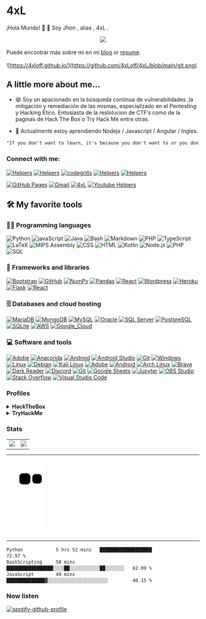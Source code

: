 # 4xL

¡Hola Mundo! :wave: :wave:
Soy Jhon , alias , 4xL .

<p align="center">
<img src="https://readme-typing-svg.herokuapp.com?color=F71F0F&center=true&vCenter=true&lines=I+am+an+Ethical+Hacker.;I+am+a+Digital+Artist.;I+am+a+Programmer.;I+am+a+CTF+player.;I+am+a+Musician.;I+am+an+Pentester."/>
</p>


Puede encontrar más sobre mí en mi [blog](https://4xloff.github.io/about/) or [resume](https://4xloff.github.io/resume/).
<br/>
<br/>
![https://4xloff.github.io/](https://github.com/4xLoff/4xL/blob/main/git.png)

## A little more about me...  

- 😄 Soy un apacionado en la búsqueda continua de vulnerabilidades ,la mitigación y remediación de las mismas, especializado en el Pentesting y Hacking Ético. Entusiasta de la reslolucion de CTF’s como de la paginas de Hack The Box o Try Hack Me entre otras.

- 🌱 Actualmente estoy aprendiendo Nodejs / Javascript / Angular / Ingles.

```default
"If you don't want to learn, it's because you don't want to or you don't have internet."(4xL-2022)
```

<h3 align="left">Connect with me:</h3>
<p align="left">
<a href="https://twitter.com/Helpers80474548?t=q_KF_zT6tFZtoqV-avv4zA&s=09" target="blank"><img align="center" src="https://raw.githubusercontent.com/rahuldkjain/github-profile-readme-generator/master/src/images/icons/Social/twitter.svg" alt="Helpers" height="30" width="40" /></a>
<a href="https://www.linkedin.com/in/jhoncarloslara/" target="blank"><img align="center" src="https://raw.githubusercontent.com/rahuldkjain/github-profile-readme-generator/master/src/images/icons/Social/linked-in-alt.svg" alt="Helpers" height="30" width="40" /></a>
<a href="" target="blank"><img align="center" src="https://raw.githubusercontent.com/rahuldkjain/github-profile-readme-generator/master/src/images/icons/Social/facebook.svg" alt="codegrills" height="30" width="40" /></a>
<a href="https://instagram.com/helpers593_?utm_source=qr&igshid=MzNlNGNkZWQ4Mg%3D%3D" target="blank"><img align="center" src="https://raw.githubusercontent.com/rahuldkjain/github-profile-readme-generator/master/src/images/icons/Social/instagram.svg" alt="Helpers" height="30" width="40" /></a>
<a href="https://www.youtube.com/channel/UCspCDgm1BZ4siDL_z4NF6vA" target="blank"><img align="center" src="https://raw.githubusercontent.com/rahuldkjain/github-profile-readme-generator/master/src/images/icons/Social/youtube.svg" alt="Helpers" height="30" width="40" /></a>
</p>


[![GitHub Pages](https://img.shields.io/badge/-GitHub%20Pages-6495ED?logo=Github)](https://4xloff.github.io/)
[![Gmail](https://img.shields.io/badge/Gmail-d14836?style=flat&logo=Gmail&logoColor=white)](mailto:jesiel1990arthas@gmail.com)
[![4xL](https://img.shields.io/badge/LinkedIn-blue?style=flat&logo=Linkedin&logoColor=white)](https://www.linkedin.com/in/jhoncarloslara/)
[![Youtube Helpers](https://img.shields.io/badge/-helpers-darkred?style=flat-square&logo=youtube&logoColor=white&link=)]()

## 🛠️ My favorite tools

### 👨‍💻 Programming languages

<p>
    <a><img alt="Python" src="https://img.shields.io/badge/Python-14354C.svg?logo=python&logoColor=white"></a>
    <a><img alt="javaScript" src="https://img.shields.io/badge/JavaScript-F7DF1E.svg?logo=javascript&logoColor=black"></a>
    <a><img alt="Java" src="https://img.shields.io/badge/Java-007396.svg?logo=java&logoColor=white"></a>
    <a><img alt="Bash" src="https://img.shields.io/badge/Bash-121011.svg?logo=gnu-bash&logoColor=white"></a>
    <a><img alt="Markdown" src="https://img.shields.io/badge/Markdown-000000.svg?logo=markdown&logoColor=white"></a>
    <a><img alt="PHP" src="https://img.shields.io/badge/PHP-777BB4.svg?logo=php&logoColor=white"></a>
    <a><img alt="TypeScript" src="https://img.shields.io/badge/TypeScript-007ACC.svg?logo=typescript&logoColor=white"></a>
    <a><img alt="LaTeX" src="https://img.shields.io/badge/LaTeX-008080.svg?logo=LaTeX&logoColor=white"></a>
    <a><img alt="MIPS Assembly" src="https://custom-icon-badges.demolab.com/badge/Assembly-525252.svg?logo=asm-hex&logoColor=white"></a>
    <a><img alt="CSS" src="https://img.shields.io/badge/CSS-1572B6.svg?logo=css3&logoColor=white"></a>
    <a><img alt="HTML" src="https://img.shields.io/badge/HTML-E34F26.svg?logo=html5&logoColor=white"></a>
    <a><img alt="Kotlin" src="https://img.shields.io/badge/Kotlin-0095D5.svg?logo=Kotlin&logoColor=white"></a>
    <a><img alt="Node.js" src="https://img.shields.io/badge/Node.js-43853D.svg?logo=node.js&logoColor=white"></a>
    <a><img alt="PHP" src="https://img.shields.io/badge/PHP-777BB4.svg?logo=php&logoColor=white"></a>
    <a><img alt="SQL" src="https://custom-icon-badges.herokuapp.com/badge/SQL-025E8C.svg?logo=database&logoColor=white"></a>
</p>

### 🧰 Frameworks and libraries

<p>
    <a href="#"><img alt="Bootstrap" src="https://img.shields.io/badge/Bootstrap-7952B3.svg?logo=bootstrap&logoColor=white"></a>
    <a href="#"><img alt="GitHub" src="https://img.shields.io/badge/-GitHub%20Pages-6495ED?logo=Github"></a>
    <a href="#"><img alt="NumPy" src="https://img.shields.io/badge/Numpy-013243.svg?logo=numpy&logoColor=white"></a>
    <a href="#"><img alt="Pandas" src="https://img.shields.io/badge/Pandas-150458.svg?logo=pandas&logoColor=white"></a>
    <a href="#"><img alt="React" src="https://img.shields.io/badge/React-20232a.svg?logo=react&logoColor=%2361DAFB"></a>
    <a href="#"><img alt="Wordpress" src="https://img.shields.io/badge/Wordpress-21759B?logo=wordpress&logoColor=white"></a>
    <a href="#"><img alt="Heroku" src="https://img.shields.io/badge/Heroku-430098.svg?logo=heroku&logoColor=white"></a>
    <a href="#"><img alt="Flask" src="https://img.shields.io/badge/Flask-000000.svg?logo=flask&logoColor=white"></a>
    <a href="#"><img alt="React" src="https://img.shields.io/badge/React-20232a.svg?logo=react&logoColor=%2361DAFB"></a>
</p>

### 🗄️ Databases and cloud hosting

<p>
    <a href="#"><img alt="MariaDB" src="https://img.shields.io/badge/MariaDB-003545?logo=mariadb&logoColor=white"></a>
    <a href="#"><img alt="MongoDB" src ="https://img.shields.io/badge/MongoDB-4ea94b.svg?logo=mongodb&logoColor=white"></a>
    <a href="#"><img alt="MySQL" src="https://img.shields.io/badge/MySQL-00f.svg?logo=mysql&logoColor=white"></a>
    <a href="#"><img alt="Oracle" src ="https://img.shields.io/badge/Oracle-F00000.svg?logo=oracle&logoColor=white"></a>
    <a href="#"><img alt="SQL Server" src ="https://img.shields.io/badge/Microsoft%20SQL%20Sever-CC2927?logo=microsoft%20sql%20server&logoColor=white"></a>
    <a href="#"><img alt="PostgreSQL" src ="https://img.shields.io/badge/PostgreSQL-316192.svg?logo=postgresql&logoColor=white"></a>
    <a href="#"><img alt="SQLite" src ="https://img.shields.io/badge/SQLite-07405e.svg?logo=sqlite&logoColor=white"></a>
    <a href="#"><img alt="AWS" src ="https://img.shields.io/badge/Amazon_AWS-232F3E?logo=amazon-aws&logoColor=white"></a>
    <a href="#"><img alt="Google_Cloud" src ="https://img.shields.io/badge/Google_Cloud-4285F4?logo=googlecloud&logoColor=white&labelColor=101010"></a>
</p>

### 💻 Software and tools

<p>
    <a href="#"><img alt="Adobe" src="https://img.shields.io/badge/Adobe-FF0000.svg?logo=adobe&logoColor=white"></a>
    <a href="#"><img alt="Anaconda" src="https://img.shields.io/badge/Anaconda-%2344A833.svg?logo=anaconda&logoColor=white"></a>
    <a href="#"><img alt="Android" src="https://img.shields.io/badge/Android-3DDC84?logo=android&logoColor=white"></a>
    <a href="#"><img alt="Android Studio" src="https://img.shields.io/badge/Android%20Studio-008678.svg?logo=android-studio&logoColor=white"></a>
    <a href="#"><img alt="Git" src="https://img.shields.io/badge/Git-F05033.svg?logo=git&logoColor=white"></a>
    <a href="#"><img alt="Windows" src="https://img.shields.io/badge/Windows-0078D6?logo=windows&logoColor=white"></a>
    <a href="#"><img alt="Linux" src="https://img.shields.io/badge/Linux-FCC624?logo=linux&logoColor=black"></a>
    <a href="#"><img alt="Debian" src="https://img.shields.io/badge/Debian-A81D33?logo=debian&logoColor=white"></a>
    <a href="#"><img alt="Kali Linux" src="https://img.shields.io/badge/Kali_Linux-557C94?logo=kali-linux&logoColor=white"></a>
    <a href="#"><img alt="Adobe" src="https://img.shields.io/badge/Adobe-FF0000.svg?logo=adobe&logoColor=white"></a>
    <a href="#"><img alt="Android" src="https://img.shields.io/badge/Android-3DDC84?logo=android&logoColor=white"></a>
    <a href="#"><img alt="Arch Linux" src="https://img.shields.io/badge/Arch%20Linux-1793D1.svg?logo=arch-linux&logoColor=white"></a>
    <a href="#"><img alt="Brave" src="https://img.shields.io/badge/-Brave-FB542B?logo=brave&logoColor=white"></a>
    <a href="#"><img alt="Dark Reader" src="https://img.shields.io/badge/-Dark%20Reader-141E24?logo=dark-reader&logoColor=white"></a>
    <a href="#"><img alt="Discord" src="https://img.shields.io/badge/-Discord-5865F2.svg?logo=discord&logoColor=white"></a>
    <a href="#"><img alt="Git" src="https://img.shields.io/badge/Git-F05033.svg?logo=git&logoColor=white"></a>
    <a href="#"><img alt="Google Sheets" src="https://img.shields.io/badge/Sheets-34A853.svg?logo=google%20sheets&logoColor=white"></a>
    <a href="#"><img alt="Jupyter" src="https://img.shields.io/badge/Jupyter-F37626.svg?logo=Jupyter&logoColor=white"></a>
    <a href="#"><img alt="OBS Studio" src="https://img.shields.io/badge/-OBS-302E31?logo=obs-studio&logoColor=white"></a>
    <a href="#"><img alt="Stack Overflow" src="https://img.shields.io/badge/-Stack%20Overflow-FE7A16?logo=stack-overflow&logoColor=white"></a>
    <a href="#"><img alt="Visual Studio Code" src="https://img.shields.io/badge/Visual%20Studio%20Code-0078d7.svg?logo=visual-studio-code&logoColor=white"></a>
</p>
    
### Profiles
<details>
  <summary><b>HackTheBox</b></summary>

  <a href="https://app.hackthebox.eu/profile/337200">
<img src="http://www.hackthebox.eu/badge/image/337200" alt="Hack The Box">
  </a>
  <br></br>
  </details>
  
  <details>
  <summary><b>TryHackMe</b></summary>

  <a href="https://tryhackme.com/p/Axel666">
<img src="https://tryhackme-badges.s3.amazonaws.com/Axel666.png" alt="TryHackMe">
  </a>
  <br></br>
  </details>

### Stats

<table>
  <tr>
    <td valign="top"><img src="https://github-readme-stats.vercel.app/api/top-langs/?username=4xLoff&theme=tokyonight&show_icons=true&count_private=true)]()"/></td>
    <td valign="top"><img height="180em" src="https://github-readme-stats.vercel.app/api?username=4xLoff&show_icons=true&hide_border=true&&count_private=true&include_all_commits=true&theme=tokyonight&hide_stars=false" /></td>
  </tr>
</table>

---

![Snake animation](https://github.com/mctechnology17/mctechnology17/blob/output/github-contribution-grid-snake.svg)

---

<!--START_SECTION:waka-->

```text
Python            5 hrs 52 mins   ███████████████████                           72.97 % 
BashScripting     58 mins         █████████████████░░░░██░░░░░░░░░░░██░░░░░░░   62.09 %
JavaScript        49 mins         ██████████████▓░░░░░░░░░░░░░░░░░░░░░░         40.15 %
```

<!--END_SECTION:waka-->

### Now listen

[![spotify-github-profile](https://spotify-github-profile.vercel.app/api/view?uid=madm75&cover_image=true&theme=default)](https://github.com/kittinan/spotify-github-profile)
